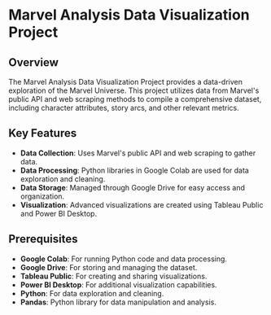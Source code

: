 # Marvel Analysis Data Visualization Project

## Overview

The Marvel Analysis Data Visualization Project provides a data-driven exploration of the Marvel Universe. This project utilizes data from Marvel's public API and web scraping methods to compile a comprehensive dataset, including character attributes, story arcs, and other relevant metrics.

## Key Features

- **Data Collection**: Uses Marvel's public API and web scraping to gather data.
- **Data Processing**: Python libraries in Google Colab are used for data exploration and cleaning.
- **Data Storage**: Managed through Google Drive for easy access and organization.
- **Visualization**: Advanced visualizations are created using Tableau Public and Power BI Desktop.


## Prerequisites

- **Google Colab**: For running Python code and data processing.
- **Google Drive**: For storing and managing the dataset.
- **Tableau Public**: For creating and sharing visualizations.
- **Power BI Desktop**: For additional visualization capabilities.
- **Python**: For data exploration and cleaning.
- **Pandas**: Python library for data manipulation and analysis.




